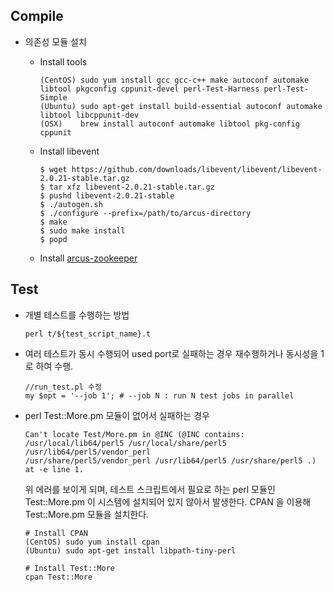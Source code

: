 ## Compile
- 의존성 모듈 설치
  - Install tools

    ```
    (CentOS) sudo yum install gcc gcc-c++ make autoconf automake libtool pkgconfig cppunit-devel perl-Test-Harness perl-Test-Simple
    (Ubuntu) sudo apt-get install build-essential autoconf automake libtool libcppunit-dev
    (OSX)    brew install autoconf automake libtool pkg-config cppunit
    ```
  - Install libevent

    ```
    $ wget https://github.com/downloads/libevent/libevent/libevent-2.0.21-stable.tar.gz
    $ tar xfz libevent-2.0.21-stable.tar.gz
    $ pushd libevent-2.0.21-stable
    $ ./autogen.sh
    $ ./configure --prefix=/path/to/arcus-directory
    $ make
    $ sudo make install
    $ popd
    ```
  - Install [arcus-zookeeper](https://github.com/naver/arcus-zookeeper)

## Test
- 개별 테스트를 수행하는 방법

  ```
  perl t/${test_script_name}.t
  ```
- 여러 테스트가 동시 수행되어 used port로 실패하는 경우 재수행하거나 동시성을 1로 하여 수행.

  ```
  //run_test.pl 수정
  my $opt = '--job 1'; # --job N : run N test jobs in parallel
  ```
- perl Test::More.pm 모듈이 없어서 실패하는 경우

  ```
  Can't locate Test/More.pm in @INC (@INC contains: /usr/local/lib64/perl5 /usr/local/share/perl5 /usr/lib64/perl5/vendor_perl
  /usr/share/perl5/vendor_perl /usr/lib64/perl5 /usr/share/perl5 .) at -e line 1.
  ```
  위 에러를 보이게 되며, 테스트 스크립트에서 필요로 하는 perl 모듈인 Test::More.pm 이 시스템에 설치되어 있지 않아서 발생한다.
  CPAN 을 이용해 Test::More.pm 모듈을 설치한다.
  ```
  # Install CPAN
  (CentOS) sudo yum install cpan
  (Ubuntu) sudo apt-get install libpath-tiny-perl

  # Install Test::More
  cpan Test::More
  ```
